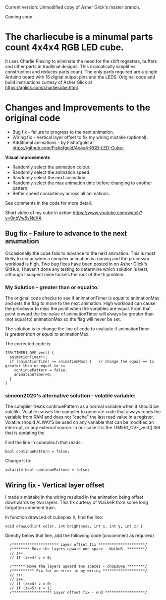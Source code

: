 Current version: Unmodified copy of Asher Glick's master branch. 

Coming soon: 

# The charliecube is a minumal parts count 4x4x4 RGB LED cube. 
It uses Charlie Plexing to eliminate the need for the shift regesters, buffers and other parts in traditinal designs. This dramatically simplifies construction and reduces parts count. The only parts required are a single Arduino board with 16 digital output pins and the LEDS. Original code and build instructions curtesy of Asher Glick at https://aglick.com/charliecube.html. 

# Changes and Improvements to the original code

- Bug fix - failure to progress to the next animation.
- Wiring fix - Vertical layer offset to fix my wiring mistake (optional).
- Additional animations - by Fishofgold at https://github.com/Fishofgold/4x4x4-RGB-LED-Cube-

**Visual improvements**
- Randomly select the animation colour.
- Randomly select the animation speed.
- Randomly select the next animation.
- Randomly select the max animation time before changing to another pattern.
- Better speed consistency across all animations.

See comments in the code for more detail.

Short video of my cube in action https://www.youtube.com/watch?v=0nbVw5vNdXA


## Bug fix - Failure to advance to the next anumation
Occasionally the cube fails to advance to the next animation. This is most likely to occur when a complex animation is running and the processor workload is high. Two bug fixes have been posted in on Asher Glick's GitHub, I haven't done any testing to determine which solution is best, although I suspect mine tackels the root of the th problem.

### My Solution - greater than or equal to:
The original code checks to see if animationTimer is *equal* to animationMax and sets the flag to move to the next animation. High workload can cause the processor to miss the point when the variables are equal. From that point onward the the value of animationTimer will always be greater than (not equal to) animationMax so the flag will never be set.

The solution is to change the line of code to evaluate if animationTimer is *greater than or equal to* animationMax.

The corrected code is:

```
ISR(TIMER1_OVF_vect) {
  animationTimer++;
  if (animationTimer >= animationMax) {   // change the equal == to greater than or equal to >= 
    continuePattern = false;
    animationTimer=0;
  }
}
```

### simeon2020's alternative solution - volatile variable: 
The compiler treats continuePattern as a normal variable when it should be volatile. Volatile causes the compiler to generate code that always reads the variable from RAM and does not "cache" the last read value in a register. Volatile should ALWAYS be used on any variable that can be modified an interrupt, or any external source. In our case it is the TIMER1_OVF_vect() ISR that is updating the 

Find the line in cubeplex.h that reads:

`bool continuePattern = false;`

Change it to:

`volatile bool continuePattern = false;`



## Wiring fix - Vertical layer offset
I made a mistake in the wiring resulted in the animation being offset downwards by two layers. 
This fix curtesy of WaLkeR from some long forgotten comment train. 

In function drawLed of cubeplex.h, find the line:

`void drawLed(int color, int brightness, int x, int y, int z) {`

Directly below that line, add the following code (uncomment as required)

```
  /********************* Layer offset fix *********************/
  /******** Move the layers upward one space - WaLkeR  ********/
  // z++;
  // If (z==4) z = 0;

  /****** Move the layers upward two spaces - chopsuwe ********/
  /********** Fix for an error in my wiring *******************/  
  // z++;
  // z++;
  // if (z==4) z = 0;
  // if (z==5) z = 1;
  /****************** Layer offset fix - end ******************/
```


